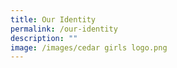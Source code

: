 ```yaml
---
title: Our Identity
permalink: /our-identity
description: ""
image: /images/cedar girls logo.png
---
```


